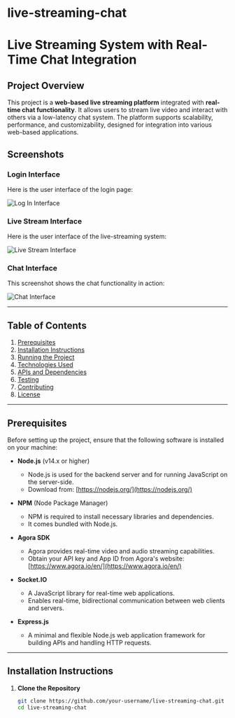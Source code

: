 # live-streaming-chat
# Live Streaming System with Real-Time Chat Integration

## Project Overview

This project is a **web-based live streaming platform** integrated with **real-time chat functionality**. It allows users to stream live video and interact with others via a low-latency chat system. The platform supports scalability, performance, and customizability, designed for integration into various web-based applications.

## Screenshots

### Login Interface

Here is the user interface of the login page:

![Log In Interface](screenshots/img_2.png)

### Live Stream Interface

Here is the user interface of the live-streaming system:

![Live Stream Interface](screenshots/img_3.png)

### Chat Interface

This screenshot shows the chat functionality in action:

![Chat Interface](screenshots/img_1.png)

---

## Table of Contents
1. [Prerequisites](#prerequisites)
2. [Installation Instructions](#installation-instructions)
3. [Running the Project](#running-the-project)
4. [Technologies Used](#technologies-used)
5. [APIs and Dependencies](#apis-and-dependencies)
6. [Testing](#testing)
7. [Contributing](#contributing)
8. [License](#license)

---

## Prerequisites

Before setting up the project, ensure that the following software is installed on your machine:

- **Node.js** (v14.x or higher)  
  - Node.js is used for the backend server and for running JavaScript on the server-side.
  - Download from: [https://nodejs.org/](https://nodejs.org/)

- **NPM** (Node Package Manager)  
  - NPM is required to install necessary libraries and dependencies.
  - It comes bundled with Node.js.

- **Agora SDK**  
  - Agora provides real-time video and audio streaming capabilities.
  - Obtain your API key and App ID from Agora's website: [https://www.agora.io/en/](https://www.agora.io/en/)

- **Socket.IO**  
  - A JavaScript library for real-time web applications.
  - Enables real-time, bidirectional communication between web clients and servers.

- **Express.js**  
  - A minimal and flexible Node.js web application framework for building APIs and handling HTTP requests.

---

## Installation Instructions

1. **Clone the Repository**
   
   ```bash
   git clone https://github.com/your-username/live-streaming-chat.git
   cd live-streaming-chat
